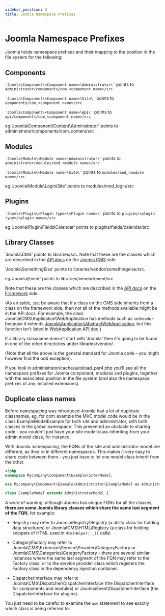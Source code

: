 ```yaml
---
sidebar_position: 2
title: Joomla Namespace Prefixes
---
```


Joomla Namespace Prefixes
=========================

Joomla holds namespace prefixes and their mapping to the position in the file system for the following:

## Components

`'Joomla\Component\<Component name>\Administrator\'` points to `administrator/components/com_<component name>/src`

`'Joomla\Component\<Component name>\Site\'` points to `components/com_<component name>/src`

`'Joomla\Component\<Component name>\Api\'` points to `api/components/com_<component name>/src`

eg 'Joomla\Component\Content\Administrator\' points to administrator/components/com_content/src

## Modules

`'Joomla\Module\<Module name>\Administrator\'` points to `administrator/modules/mod_<module name>/src`

`'Joomla\Module\<Module name>\Site\'` points to `modules/mod_<module name>/src`

eg 'Joomla\Module\Login\Site\' points to modules/mod_login/src

## Plugins

`'Joomla\Plugin\<Plugin type>\<Plugin name>\'` points to `plugins/<plugin type>/<plugin name>/src`

eg 'Joomla\Plugin\Fields\Calendar' points to plugins/fields/calendar/src

## Library Classes

'Joomla\CMS\' points to libraries/src. Note that these are the classes which are described in the [API docs](https://api.joomla.org/) on the [Joomla CMS](https://api.joomla.org/cms-4/index.html) side. 

'Joomla\SomethingElse\' points to libraries/vendor/somethingelse/src. 

eg 'Joomla\Event\' points to libraries/vendor/event/src

Note that these are the classes which are described in the [API docs](https://api.joomla.org/) on the [Framework](https://api.joomla.org/framework-2/index.html) side. 

(As an aside, just be aware that if a class on the CMS side inherits from a class on the framework side, then not all of the methods available might be in the API docs. For example, the class Joomla\CMS\Application\WebApplication has methods such as `setHeader` because it extends [Joomla\Application\AbstractWebApplication](https://api.joomla.org/framework-2/classes/Joomla-Application-AbstractWebApplication.html), but this function isn't listed in [WebApplication API doc](https://api.joomla.org/cms-4/classes/Joomla-CMS-Application-WebApplication.html).)

If a library classname doesn't start with 'Joomla' then it's going to be found in one of the other directories under libraries/vendor/. 

(Note that all the above is the general standard for Joomla code – you might however find the odd exception). 

If you look in administrator/cache/autoload_psr4.php you'll see all the namespace prefixes for Joomla component, modules and plugins, together with the associated position in the file system (and also the namespace prefixes of any installed extensions).

## Duplicate class names

Before namespacing was introduced Joomla had a lot of duplicate classnames, eg. for com_example the MVC model code would be in the class ExampleModelExample for both site and administrator, with both classes in the global namespace. This presented an obstacle to sharing code - you couldn't just have your site model class inheriting from your admin model class, for instance.

With Joomla namespacing, the FQNs of the site and administrator model are different, as they're in different namespaces. This makes it very easy to share code between them - you just have to let one model class inherit from the other.

```php
<?php
namespace Mycompany\Component\Example\Site\Model;

use Mycompany\Component\Example\Administrator\ExampleModel as AdministratorModel;

class ExampleModel extends AdministratorModel {
```

A word of warning: although Joomla has unique FQNs for all the classes, **there are some Joomla library classes which share the same last segment of the FQN**, for example:

- Registry may refer to Joomla\Registry\Registry (a utility class for holding data structures) or Joomla\CMS\HTML\Registry (a class for holding snippets of HTML used in `HtmlHelper::_()` calls)

- CategoryFactory may refer to Joomla\CMS\Extension\Service\Provider\CategoryFactory or Joomla\CMS\Categories\CategoryFactory - there are several similar instances where the same last segment of the FQN may refer to the Factory class, or to the service provider class which registers the Factory class in the dependency injection container.

- DispatcherInterface may refer to Joomla\CMS\Dispatcher\DispatcherInterface (the DispatcherInterface for components and modules) or Joomla\Event\DispatcherInterface (the DispatcherInterface for plugins).

You just need to be careful to examine the `use` statement to see exactly which class is being referred to.